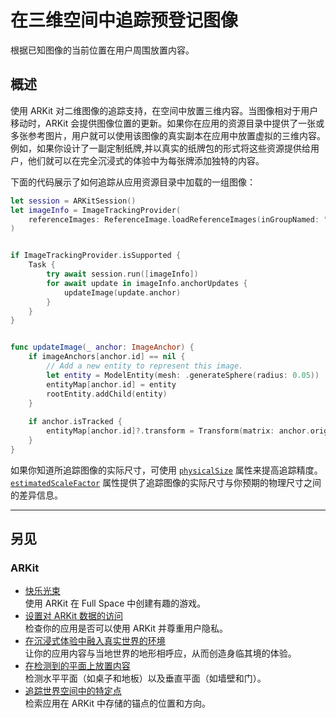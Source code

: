 # 在三维空间中追踪预登记图像

根据已知图像的当前位置在用户周围放置内容。

## 概述

使用 ARKit 对二维图像的追踪支持，在空间中放置三维内容。当图像相对于用户移动时，ARKit 会提供图像位置的更新。如果你在应用的资源目录中提供了一张或多张参考图片，用户就可以使用该图像的真实副本在应用中放置虚拟的三维内容。例如，如果你设计了一副定制纸牌,并以真实的纸牌包的形式将这些资源提供给用户，他们就可以在完全沉浸式的体验中为每张牌添加独特的内容。

下面的代码展示了如何追踪从应用资源目录中加载的一组图像：

```swift
let session = ARKitSession()
let imageInfo = ImageTrackingProvider(
    referenceImages: ReferenceImage.loadReferenceImages(inGroupNamed: "playingcard-photos")
)


if ImageTrackingProvider.isSupported {
    Task {
        try await session.run([imageInfo])
        for await update in imageInfo.anchorUpdates {
            updateImage(update.anchor)
        }
    }
}


func updateImage(_ anchor: ImageAnchor) {
    if imageAnchors[anchor.id] == nil {
        // Add a new entity to represent this image.
        let entity = ModelEntity(mesh: .generateSphere(radius: 0.05))
        entityMap[anchor.id] = entity
        rootEntity.addChild(entity)
    }
    
    if anchor.isTracked {
        entityMap[anchor.id]?.transform = Transform(matrix: anchor.originFromAnchorTransform)
    }
}
```

如果你知道所追踪图像的实际尺寸，可使用 [`physicalSize`](https://developer.apple.com/documentation/arkit/referenceimage/4108519-physicalsize) 属性来提高追踪精度。[`estimatedScaleFactor`](https://developer.apple.com/documentation/arkit/imageanchor/4108428-estimatedscalefactor) 属性提供了追踪图像的实际尺寸与你预期的物理尺寸之间的差异信息。

---

## 另见

### ARKit

- [快乐光束](https://developer.apple.com/documentation/visionos/happybeam)  
使用 ARKit 在 Full Space 中创建有趣的游戏。
- [设置对 ARKit 数据的访问](https://developer.apple.com/documentation/visionos/setting-up-access-to-arkit-data)  
检查你的应用是否可以使用 ARKit 并尊重用户隐私。
- [在沉浸式体验中融入真实世界的环境](https://developer.apple.com/documentation/visionos/incorporating-real-world-surroundings-in-an-immersive-experience)  
让你的应用内容与当地世界的地形相呼应，从而创造身临其境的体验。
- [在检测到的平面上放置内容](https://developer.apple.com/documentation/visionos/placing-content-on-detected-planes)  
检测水平平面（如桌子和地板）以及垂直平面（如墙壁和门）。
- [追踪世界空间中的特定点](https://developer.apple.com/documentation/visionos/tracking-points-in-world-space)  
检索应用在 ARKit 中存储的锚点的位置和方向。